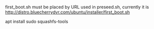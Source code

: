 first_boot.sh must be placed by URL used in preseed.sh, currently it is http://distro.bluecherrydvr.com/ubuntu/installer/first_boot.sh




apt install sudo squashfs-tools
